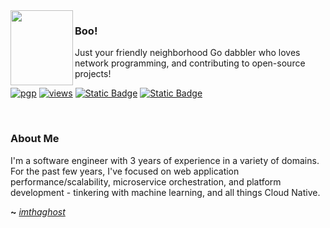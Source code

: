 <img align="left" src="https://i.imgur.com/vmwlZH1.png" width="100" height="120">

### Boo!

Just your friendly neighborhood Go dabbler who loves network programming, and contributing to open-source projects! 




[![pgp](https://img.shields.io/badge/pgp-0x1C941973709A1830-313131?style=flat&labelColor=545454&color=313131)](https://github.com/imthaghost.gpg) 
[![views](https://komarev.com/ghpvc/?username=imthaghost&style=flat&color=313131&label=views&abbreviated=true)](https://github.com/imthaghost)
[![Static Badge](https://img.shields.io/badge/Instagram-gray?style=flat&labelColor=545454&color=313131&logo=instagram)](https://instagram.com/thaghxst)
[![Static Badge](https://img.shields.io/badge/Discord-gray?style=flat&labelColor=545454&color=313131&logo=discord)](https://discordapp.com/users/431166312782364692)

<br>

[//]: # (Run `ssh git.imthaghost.dev` to browse my repositories in your terminal.)

### About Me

I'm a software engineer with 3 years of experience in a variety of domains. For the past few years, I've focused on web application performance/scalability, microservice orchestration, and platform development - tinkering with machine learning, and all things Cloud Native.


**~** [_imthaghost_](https://garyf.dev/)